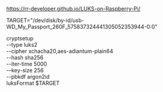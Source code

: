 https://rr-developer.github.io/LUKS-on-Raspberry-Pi/

TARGET="/dev/disk/by-id/usb-WD_My_Passport_260F_575837324441305052353944-0:0"

cryptsetup \
  --type luks2 \
  --cipher xchacha20,aes-adiantum-plain64 \
  --hash sha256 \
  --iter-time 5000 \
  -–key-size 256 \
  --pbkdf argon2id \
    luksFormat $TARGET
